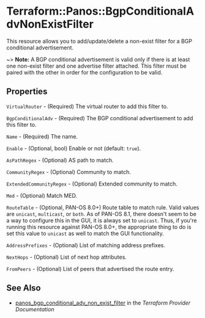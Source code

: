 # Terraform::Panos::BgpConditionalAdvNonExistFilter

This resource allows you to add/update/delete a non-exist filter for a
BGP conditional advertisement.

~> **Note:** A BGP conditional advertisement is valid only if there is at least
one non-exist filter and one advertise filter attached.  This filter must be paired
with the other in order for the configuration to be valid.

## Properties

`VirtualRouter` - (Required) The virtual router to add this filter to.

`BgpConditionalAdv` - (Required) The BGP conditional advertisement to add
this filter to.

`Name` - (Required) The name.

`Enable` - (Optional, bool) Enable or not (default: `true`).

`AsPathRegex` - (Optional) AS path to match.

`CommunityRegex` - (Optional) Community to match.

`ExtendedCommunityRegex` - (Optional) Extended community to match.

`Med` - (Optional) Match MED.

`RouteTable` - (Optional, PAN-OS 8.0+) Route table to match rule.  Valid
values are `unicast`, `multicast`, or `both`.  As of PAN-OS 8.1, there doesn't
seem to be a way to configure this in the GUI, it is always set to `unicast`.
Thus, if you're running this resource against PAN-OS 8.0+, the appropriate
thing to do is set this value to `unicast` as well to match the GUI functionality.

`AddressPrefixes` - (Optional) List of matching address prefixes.

`NextHops` - (Optional) List of next hop attributes.

`FromPeers` - (Optional) List of peers that advertised the route entry.


## See Also

* [panos_bgp_conditional_adv_non_exist_filter](https://www.terraform.io/docs/providers/panos/r/bgp_conditional_adv_non_exist_filter.html) in the _Terraform Provider Documentation_